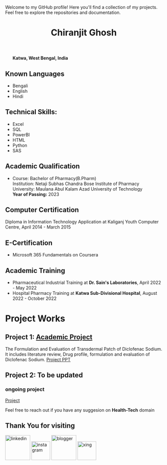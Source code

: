 Welcome to my GitHub profile! Here you'll find a collection of my projects. Feel free to explore the repositories and documentation.
<!DOCTYPE html>
<html lang="en">
<head>
  <meta charset="UTF-8">
  <meta name="viewport" content="width=device-width, initial-scale=1.0">
  
 
</head>
<body>
  <header>
    <h1>Chiranjit Ghosh</h1>
  </header>

  <section>
    <ul>
      <strong>Katwa, West Bengal, India</strong>
    
  </section>

  <section>
    <h2>Known Languages</h2>
    <ul>
      <li>Bengali</li>
      <li>English</li>
      <li>Hindi</li>
    </ul>
  </section>

  

 

  <section>
    <h2>Technical Skills:</h2>
    <ul>
      <li>Excel</li>
      <li>SQL</li>
      <li>PowerBI</li>
      <li>HTML</li>
      <li>Python</li>
      <li>SAS</li>
    </ul>
  </section>

  <section>
    <h2>Academic Qualification</h2>
    <ul>
      <li>
        <l>Course:</l> Bachelor of Pharmacy(B.Pharm)<br>
        <l>Institution:</l> Netaji Subhas Chandra Bose Institute of Pharmacy <br>
        <l>University:</l> Maulana Abul Kalam Azad University of Technology <br>
        <l><strong>Year of Passing:</strong></l> 2023
      </li>
     
   
  </section>

  <section>
    <h2>Computer Certification</h2>
    <p>Diploma in Information Technology Application at Kaliganj Youth Computer Centre, April 2014 - March 2015</p>
  </section>

   <section>
    <h2>E-Certification</h2>
    <ul>
      <li>Microsoft 365 Fundamentals on Coursera</li>
    </ul>
  </section>

  <section>
    <h2>Academic Training</h2>
    <ul>
      <li>Pharmaceutical Industrial Training at <b>Dr. Sain's Laboratories</b>, April 2022 - May 2022</li>
      <li>Hospital Pharmacy Training at <b>Katwa Sub-Divisional Hospital</b>, August 2022 - October 2022</li>
    </ul>
  </section>

</body>
</html>


# Project Works 

## Project 1: [Academic Project](https://1drv.ms/p/s!AkbYl6Fo7YHEggLuZ95vWAgOR0ja)

The Formulation and Evaluation of Transdermal Patch of Diclofenac Sodium. It includes literature review, Drug profile, formulation and evaluation of Diclofenac Sodium.
[Project PPT](https://1drv.ms/p/s!AkbYl6Fo7YHEggLuZ95vWAgOR0ja)

## Project 2: To be updated 
### ongoing project 

[Project](https://drxchiranjit.blogspot.com/)


Feel free to reach out if you have any suggesion on <b>Health-Tech</b> domain

## Thank You for visiting 


[<img src='https://cdn.jsdelivr.net/npm/simple-icons@3.0.1/icons/linkedin.svg' alt='linkedin' height='80'>](https://www.linkedin.com/in/drx-chiranjit/) 
[<img src='https://cdn.jsdelivr.net/npm/simple-icons@3.0.1/icons/instagram.svg' alt='instagram' height='60'>](https://www.instagram.com/drxchiranjit?igshid=YmMyMTA2M2Y=/) 
[<img src='https://cdn.jsdelivr.net/npm/simple-icons@3.0.1/icons/blogger.svg' alt='blogger' height='80'>](https://drxchiranjit.blogspot.com/) 
[<img src='https://cdn.jsdelivr.net/npm/simple-icons@3.0.1/icons/xing.svg' alt='xing' height='60'>](https://www.xing.com/profile/Chiranjit_Ghosh3)  

